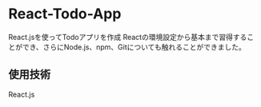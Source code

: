 # React-Todo-App
React.jsを使ってTodoアプリを作成
Reactの環境設定から基本まで習得することができ、さらにNode.js、npm、Gitについても触れることができました。

## 使用技術
React.js
